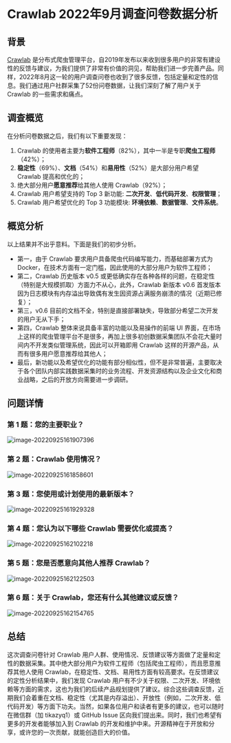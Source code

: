 # Crawlab 2022年9月调查问卷数据分析

## 背景

[Crawlab](https://github.com/crawlab-team/crawlab) 是分布式爬虫管理平台，自2019年发布以来收到很多用户的非常有建设性的反馈与建议，为我们提供了非常有价值的洞见，帮助我们进一步完善产品。同样，2022年8月这一轮的用户调查问卷也收到了很多反馈，包括定量和定性的信息。我们通过用户社群采集了52份问卷数据，让我们深刻了解了用户关于 Crawlab 的一些需求和痛点。

## 调查概览

在分析问卷数据之后，我们有以下重要发现：

1. Crawlab 的使用者主要为**软件工程师**（82%），其中一半是专职**爬虫工程师**（42%）；
2. **稳定性**（69%）、**文档**（54%）和**易用性**（52%）是大部分用户希望 Crawlab 提高和优化的；
3. 绝大部分用户**愿意推荐**给其他人使用 Crawlab（92%）；
4. Crawlab 用户希望支持的 Top 3 新功能: **二次开发**、**低代码开发**、**权限管理**；
5. Crawlab 用户希望优化的 Top 3 功能模块: **环境依赖**、**数据管理**、**文件系统**。

## 概览分析

以上结果并不出乎意料。下面是我们的初步分析。

- 第一，由于 Crawlab 要求用户具备爬虫代码编写能力，而基础部署方式为 Docker，在技术方面有一定门槛，因此使用的大部分用户为软件工程师；
- 第二，Crawlab 历史版本 v0.5 或更低确实存在各种各样的问题，在稳定性（特别是大规模抓取）方面力不从心，此外，Crawlab 新版本 v0.6 首发版本因为日志模块有内存溢出导致偶有发生因资源占满服务崩溃的情况（近期已修复）；
- 第三，v0.6 目前的文档不全，特别是直接部署缺失，导致部分希望二次开发的用户无从下手；
- 第四，Crawlab 整体来说具备丰富的功能以及易操作的前端 UI 界面，在市场上这样的爬虫管理平台不是很多，再加上很多初创数据采集团队不会花大量时间内不开发类似管理系统，因此可以开箱即用 Crawlab 这样的开源产品，从而有很多用户愿意推荐给其他人；
- 最后，新功能以及希望优化的功能有部分相似性，但不是非常普遍，主要取决于各个团队内部实践数据采集时的业务流程、开发资源结构以及企业文化和商业战略，之后的开放方向需要进一步调研。

## 问题详情

### 第 1 题：您的主要职业？

![image-20220925161907396](https://codao.crawlab.cn/images/2022-09-25-081908.png)

### 第 2 题：Crawlab 使用情况？

![image-20220925161858601](https://codao.crawlab.cn/images/2022-09-25-081859.png)

### 第 3 题：您使用或计划使用的最新版本？

![image-20220925161929328](https://codao.crawlab.cn/images/2022-09-25-081929.png)

### 第 4 题：您认为以下哪些 Crawlab 需要优化或提高？

![image-20220925162102218](https://codao.crawlab.cn/images/2022-09-25-082102.png)

### 第 5 题：您是否愿意向其他人推荐 Crawlab？

![image-20220925162122503](https://codao.crawlab.cn/images/2022-09-25-082123.png)

### 第 6 题：关于 Crawlab，您还有什么其他建议或反馈？

![image-20220925162154765](https://codao.crawlab.cn/images/2022-09-25-082155.png)

## 总结

这次调查问卷针对 Crawlab 用户人群、使用情况、反馈建议等方面做了定量和定性的数据采集。其中绝大部分用户为软件工程师（包括爬虫工程师），而且愿意推荐其他人使用 Crawlab，在稳定性、文档、易用性方面有较高要求。在反馈建议的定性分析结果中，我们发现 Crawlab 用户有不少关于权限、二次开发、环境依赖等方面的需求，这也为我们的后续产品规划提供了建议。综合这些调查反馈，近期我们会着重在文档、稳定性（尤其是内存溢出）、开放性（例如，二次开发、低代码开发）等方面下功夫。当然，如果各位用户和读者有更多的建议，也可以随时在微信群（加 tikazyq1）或 GitHub Issue 区向我们提出来。同时，我们也希望有更多的开发者能够加入到 Crawlab 的开发和维护中来。开源精神在于开放和分享，或许您的一次贡献，就能创造巨大的价值。